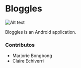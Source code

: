 Bloggles
========


![Alt text](https://fbcdn-sphotos-h-a.akamaihd.net/hphotos-ak-prn1/v/t34.0-12/1616717_10151916553111644_1065110949_n.jpg?oh=eadbd11e0d60538a778d518b76b78f7b&oe=53265E0A&__gda__=1395015957_20295694e275314d4a541efdc3c98598 "Bloggles Home Page")


Bloggles is an Android application. 


### Contributos 
* Marjorie Bongbong
* Claire Echiverri
